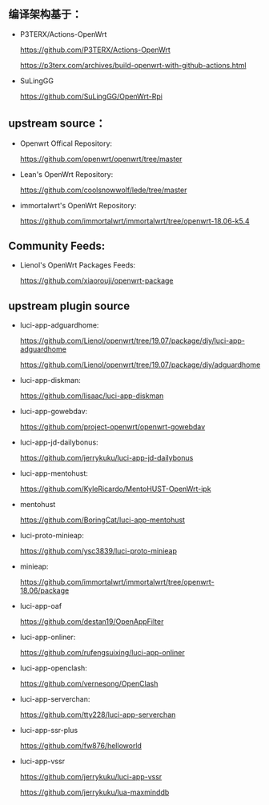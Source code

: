## 编译架构基于：

- P3TERX/Actions-OpenWrt
  
  https://github.com/P3TERX/Actions-OpenWrt
  
  https://p3terx.com/archives/build-openwrt-with-github-actions.html
  
- SuLingGG

  https://github.com/SuLingGG/OpenWrt-Rpi

## upstream source：

- Openwrt Offical Repository:

  https://github.com/openwrt/openwrt/tree/master

- Lean's OpenWrt Repository:

  https://github.com/coolsnowwolf/lede/tree/master

- immortalwrt's OpenWrt Repository:
  
  https://github.com/immortalwrt/immortalwrt/tree/openwrt-18.06-k5.4

## Community Feeds:

- Lienol's OpenWrt Packages Feeds:
  
  https://github.com/xiaorouji/openwrt-package

## upstream plugin source

- luci-app-adguardhome:
  
  https://github.com/Lienol/openwrt/tree/19.07/package/diy/luci-app-adguardhome

  https://github.com/Lienol/openwrt/tree/19.07/package/diy/adguardhome
  
- luci-app-diskman:
  
  https://github.com/lisaac/luci-app-diskman
  
- luci-app-gowebdav:
  
  https://github.com/project-openwrt/openwrt-gowebdav
  
- luci-app-jd-dailybonus:
  
  https://github.com/jerrykuku/luci-app-jd-dailybonus
  
- luci-app-mentohust:
  
  https://github.com/KyleRicardo/MentoHUST-OpenWrt-ipk
  
- mentohust

  https://github.com/BoringCat/luci-app-mentohust

- luci-proto-minieap:
  
  https://github.com/ysc3839/luci-proto-minieap
  
- minieap:

  https://github.com/immortalwrt/immortalwrt/tree/openwrt-18.06/package

- luci-app-oaf
  
  https://github.com/destan19/OpenAppFilter
  
- luci-app-onliner:
  
  https://github.com/rufengsuixing/luci-app-onliner
  
- luci-app-openclash:
  
  https://github.com/vernesong/OpenClash
  
- luci-app-serverchan:
  
  https://github.com/tty228/luci-app-serverchan
  
- luci-app-ssr-plus
  
  https://github.com/fw876/helloworld
  
- luci-app-vssr 
  
  https://github.com/jerrykuku/luci-app-vssr
  
  https://github.com/jerrykuku/lua-maxminddb
  